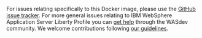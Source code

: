 For issues relating specifically to this Docker image, please use the [GitHub
issue tracker][issues]. For more general issues relating to IBM WebSphere
Application Server Liberty Profile you can [get help][help] through the WASdev
community. We welcome contributions following [our guidelines][contributing].

[issues]: https://github.com/WASdev/ci.docker/issues
[help]: https://developer.ibm.com/wasdev/help/
[contributing]: https://github.com/WASdev/wasdev.github.io/blob/master/CONTRIBUTING.md